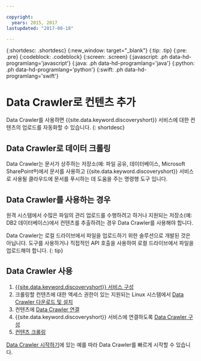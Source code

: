 ```yaml
---

copyright:
  years: 2015, 2017
lastupdated: "2017-08-18"

---
```


{:shortdesc: .shortdesc}
{:new_window: target="_blank"}
{:tip: .tip}
{:pre: .pre}
{:codeblock: .codeblock}
{:screen: .screen}
{:javascript: .ph data-hd-programlang='javascript'}
{:java: .ph data-hd-programlang='java'}
{:python: .ph data-hd-programlang='python'}
{:swift: .ph data-hd-programlang='swift'}

# Data Crawler로 컨텐츠 추가

Data Crawler를 사용하면 {{site.data.keyword.discoveryshort}} 서비스에 대한 컨텐츠의 업로드를 자동화할 수 있습니다.
{: shortdesc}

## Data Crawler로 데이터 크롤링

Data Crawler는 문서가 상주하는 저장소(예: 파일 공유, 데이터베이스, Microsoft SharePoint&reg;)에서 문서를 사용하고 {{site.data.keyword.discoveryshort}} 서비스로 사용될 클라우드에 문서를 푸시하는 데 도움을 주는 명령행 도구 입니다. 

## Data Crawler를 사용하는 경우

원격 시스템에서 수많은 파일의 관리 업로드를 수행하려고 하거나 지원되는 저장소(예: DB2 데이터베이스)에서 컨텐츠를 추출하려는 경우 Data Crawler를 사용해야 합니다. 

Data Crawler는 로컬 드라이브에서 파일을 업로드하기 위한 솔루션으로 개발된 것은 아닙니다. 도구를 사용하거나 직접적인 API 호출을 사용하여 로컬 드라이브에서 파일을 업로드해야 합니다.
{: tip}

## Data Crawler 사용

1. [{{site.data.keyword.discoveryshort}} 서비스 구성](/docs/services/discovery/building.html#configuring-your-service)
1. 크롤링할 컨텐츠에 대한 액세스 권한이 있는 지원되는 Linux 시스템에서 [Data Crawler 다운로드 및 설치](/docs/services/discovery/data-crawler-install.html)
1. 컨텐츠에 [Data Crawler 연결](/docs/services/discovery/data-crawler-seeds.html)
1. {{site.data.keyword.discoveryshort}} 서비스에 연결하도록 [Data Crawler 구성](/docs/services/discovery/data-crawler-discovery.html)
1. [컨텐츠 크롤링](/docs/services/discovery/data-crawler-run.html)

[Data Crawler 시작하기](/docs/services/discovery/data-crawler-qs.html)에 있는 예를 따라 Data Crawler를 빠르게 시작할 수 있습니다. 
